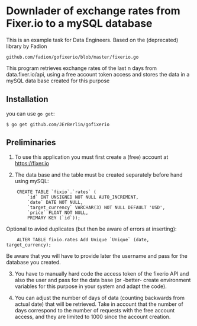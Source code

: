 # Downlader of exchange rates from Fixer.io to a mySQL database

This is an example task for Data Engineers. Based on the (deprecated) library by Fadion
```
github.com/fadion/gofixerio/blob/master/fixerio.go
```
This program retrieves exchange rates of the last n days from data.fixer.io/api,  using a free account token access and stores the data in a mySQL data base created for this purpose

## Installation

you can use `go get`:

```
$ go get github.com/JErBerlin/gofixerio
```

## Preliminaries

1. To use this application you must first create a (free) account at https://fixer.io

2. The data base and the table must be created separately before hand using mySQL:	
```
    CREATE TABLE `fixio`.`rates` (
  		`id` INT UNSIGNED NOT NULL AUTO_INCREMENT,
  		`date` DATE NOT NULL,
  		`target_currency` VARCHAR(3) NOT NULL DEFAULT 'USD',
  		`price` FLOAT NOT NULL,
  		PRIMARY KEY (`id`));
```

Optional to aviod duplicates (but then be aware of errors at inserting):

```
  	ALTER TABLE fixio.rates Add Unique `Unique` (date, target_currency);
```

Be aware that you will have to provide later the username and pass for the database you created.

3. You have to manually hard code the access token of the fixerio API and also the user and pass for the data base (or -better- create environment variables for this purpose in your system and adapt the code).

4. You can adjust the number of days of data (counting backwards from actual date) that will be retrieved. Take in account that the number of days correspond to the number of requests with the free account access, and they are limited to 1000 since the account creation.

